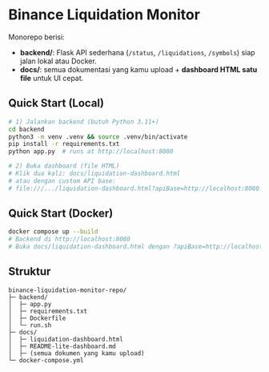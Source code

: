 # Binance Liquidation Monitor

Monorepo berisi:
- **backend/**: Flask API sederhana (`/status`, `/liquidations`, `/symbols`) siap jalan lokal atau Docker.
- **docs/**: semua dokumentasi yang kamu upload + **dashboard HTML satu file** untuk UI cepat.

## Quick Start (Local)

```bash
# 1) Jalankan backend (butuh Python 3.11+)
cd backend
python3 -m venv .venv && source .venv/bin/activate
pip install -r requirements.txt
python app.py  # runs at http://localhost:8080

# 2) Buka dashboard (file HTML)
# Klik dua kali: docs/liquidation-dashboard.html
# atau dengan custom API base:
# file:///.../liquidation-dashboard.html?apiBase=http://localhost:8080
```

## Quick Start (Docker)

```bash
docker compose up --build
# Backend di http://localhost:8080
# Buka docs/liquidation-dashboard.html dengan ?apiBase=http://localhost:8080
```

## Struktur
```
binance-liquidation-monitor-repo/
├─ backend/
│  ├─ app.py
│  ├─ requirements.txt
│  ├─ Dockerfile
│  └─ run.sh
├─ docs/
│  ├─ liquidation-dashboard.html
│  ├─ README-lite-dashboard.md
│  ├─ (semua dokumen yang kamu upload)
└─ docker-compose.yml
```
